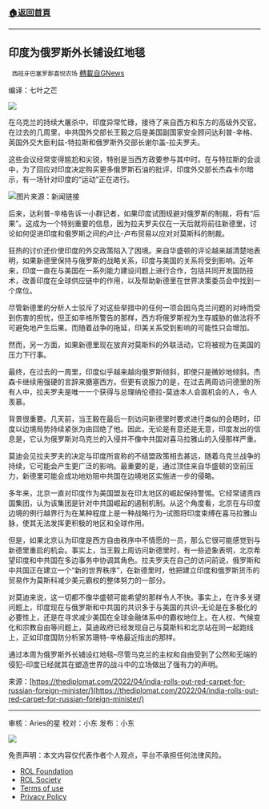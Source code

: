 ###  [:house:返回首頁](https://github.com/ourhimalayas/txt)
---


## 印度为俄罗斯外长铺设红地毯
` 西班牙巴塞罗那喜悦农场` [轉載自GNews](https://gnews.org/zh-hans/2294130/)

编译：七叶之芒

![](https://assets.gnews.org/wp-content/uploads/2022/04/xin_png.001-1-1280x140-7.jpg)

在乌克兰的持续大屠杀中，印度异常忙碌，接待了来自西方和东方的高级外交官。在过去的几周里，中共国外交部长王毅之后是美国副国家安全顾问达利普-辛格、英国外交大臣利兹-特拉斯和俄罗斯外交部长谢尔盖-拉夫罗夫。

这些会议经常变得尴尬和尖锐，特别是当西方政要参与其中时。在与特拉斯的会谈中，为了回应对印度决定购买更多俄罗斯石油的批评，印度外交部长杰森卡尔暗示，有一场针对印度的“运动”正在进行。

![](https://assets.gnews.org/wp-content/uploads/2022/04/image-520-edited.png)图片来源：新闻链接

后来，达利普-辛格告诉一小群记者，如果印度试图规避对俄罗斯的制裁，将有“后果”。这成为一个特别重要的信息，因为拉夫罗夫仅在一天后就将前往新德里，讨论如何促进印度和俄罗斯之间的卢比-卢布贸易以应对对莫斯科的制裁。

狂热的讨价还价使印度的外交政策陷入了困境。来自华盛顿的评论越来越清楚地表明，如果新德里保持与俄罗斯的战略关系，印度与美国的关系将受到影响。近年来，印度一直在与美国在一系列能力建设问题上进行合作，包括共同开发国防技术，改善印度在全球供应链中的作用，以及帮助新德里在世界决策委员会中找到一个席位。

尽管新德里的分析人士驳斥了对这些举措中的任何一项会因乌克兰问题的对峙而受到伤害的担忧，但正如辛格所警告的那样，西方将俄罗斯视为生存威胁的做法将不可避免地产生后果。而随着战争的拖延，印美关系受到影响的可能性只会增加。

然而，另一方面，如果新德里现在放弃对莫斯科的外联活动，它将被视为在美国的压力下行事。

最终，在过去的一周里，印度似乎越来越向俄罗斯倾斜，即使只是微妙地倾斜。杰森卡继续用强硬的言辞来搪塞西方。但更有说服力的是，在过去两周访问德里的所有人中，拉夫罗夫是唯一一个获得与总理纳伦德拉-莫迪本人会面机会的人，令人羡慕。

背景很重要。几天前，当王毅在最后一刻访问新德里时要求进行类似的会晤时，印度以边境局势持续紧张为由回绝了他。因此，无论是有意还是无意，印度发出的信息是，它认为俄罗斯对乌克兰的入侵并不像中共国对喜马拉雅山的入侵那样严重。

莫迪会见拉夫罗夫的决定与印度所宣称的不结盟政策相去甚远，随着乌克兰战争的持续，它可能会产生更广泛的影响。最重要的是，通过顶住来自华盛顿的空前压力，新德里可能会成功地劝阻中共国在边境地区实施进一步的侵略。

多年来，北京一直对印度作为美国盟友在印太地区的崛起保持警惕。它经常谴责四国集团，认为该集团是针对中共国崛起的遏制机制。从这个角度看，北京在与印度边境的例行越界行为在某种程度上是一种战略行为–试图将印度束缚在喜马拉雅山脉，使其无法发挥更积极的地区和全球作用。

但是，如果北京认为印度是西方自由秩序中不情愿的一员，那么它很可能感觉到与新德里重启的机会。事实上，当王毅上周访问新德里时，有一些迹象表明，北京希望印度和中共国在多边事务中协调其角色。拉夫罗夫在自己的访问前说，俄罗斯和中共国正在建立一个“新的世界秩序”，在新德里时，他把建立印度和俄罗斯货币的贸易作为莫斯科减少美元霸权的整体努力的一部分。

对莫迪来说，这一切都不像华盛顿可能希望的那样令人不快。事实上，在许多关键问题上，印度现在与俄罗斯和中共国的共识多于与美国的共识–无论是在多极化的必要性上，还是在寻求减少美国在全球金融体系中的霸权地位上。在人权、气候变化和宗教自由等问题上，莫迪政府已经发现自己与莫斯科和北京站在同一起跑线上，正如印度国防分析家苏珊特-辛格最近指出的那样。

通过本周为俄罗斯外长铺设红地毯–尽管乌克兰的主权和自由受到了公然和无端的侵犯–印度已经就其在塑造世界的战斗中的立场做出了强有力的声明。

来源：[https://thediplomat.com/2022/04/india-rolls-out-red-carpet-for-russian-foreign-minister/](https://thediplomat.com/2022/04/india-rolls-out-red-carpet-for-russian-foreign-minister/)

* * *

审核：Aries的星
校对：小东
发布：小东

![](https://assets.gnews.org/wp-content/uploads/2022/04/GNEWS_CH.-1-3-1-4.jpeg)

 

免责声明：本文内容仅代表作者个人观点，平台不承担任何法律风险。

- [ROL Foundation](https://rolfoundation.org/)
- [ROL Society](https://rolsociety.org/)
- [Terms of use](https://gnews.org/terms-of-use-3/)
- [Privacy Policy](https://gnews.org/privacy-policy/)
